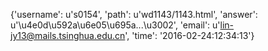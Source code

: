 {'username': u's0154', 'path': u'wd1143/1143.html', 'answer': u'\u4e0d\u592a\u6e05\u695a...\u3002', 'email': u'lin-jy13@mails.tsinghua.edu.cn', 'time': '2016-02-24:12:34:13'}